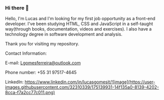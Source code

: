 ### Hi there 👋

<!--
**lucasgomesit/lucasgomesit** is a ✨ _special_ ✨ repository because its `README.md` (this file) appears on your GitHub profile.

Here are some ideas to get you started:

- 🔭 I’m currently working on ...
- 🌱 I’m currently learning ...
- 👯 I’m looking to collaborate on ...
- 🤔 I’m looking for help with ...
- 💬 Ask me about ...
- 📫 How to reach me: ...
- 😄 Pronouns: ...
- ⚡ Fun fact: ...
-->

Hello, I'm Lucas and I'm looking for my first job opportunity as a front-end developer. I've been studying HTML, CSS and JavaScript in a self-taught way(through books, documentation, videos and exercises). I also have a technology degree in software development and analysis.

Thank you for visiting my repository. 

Contact Information:

E-mail: Lgomesferreira@outlook.com

Phone number: +55 31 97517-4645

LinkedIn: https://www.linkedin.com/in/lucasgomesit/![image](https://user-images.githubusercontent.com/32310339/175139931-14f135a0-8139-4202-8cca-f7a2cc77c011.png)

